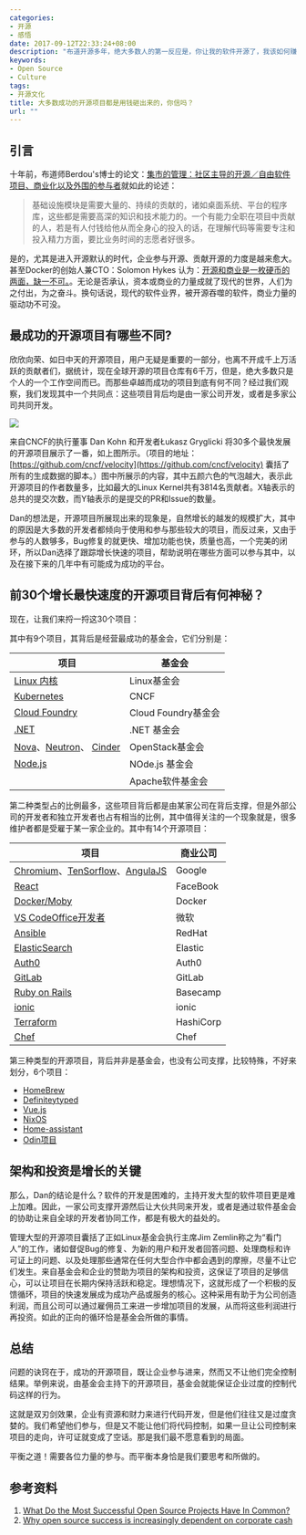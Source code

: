 ```yaml
---
categories:
- 开源
- 感悟
date: 2017-09-12T22:33:24+08:00
description: "布道开源多年，绝大多数人的第一反应是，你让我的软件开源了，我该如何赚钱？或者是你让我贡献给上游，我没有那么多余的钱啊，我有心无力。直觉看起来，开源仿佛是不食人间烟火般和金钱对立。其实，绝大多数人都错了，这是违反直觉的。开源的代码确实是工程的重要部分，但是它没法交易。但是又必须投入，产出往往更高，相比于闭门造车，更能节省成本。"
keywords:
- Open Source
- Culture
tags:
- 开源文化
title: 大多数成功的开源项目都是用钱砸出来的，你信吗？
url: ""
---
```


## 引言

十年前，布道师Berdou's博士的论文：[集市的管理：社区主导的开源／自由软件项目、商业化以及外围的参与者](http://tieguy.org/blog/2008/02/14/evangelias-thesis-available-online/)就如此的论述：

> 基础设施模块是需要大量的、持续的贡献的，诸如桌面系统、平台的程序库，这些都是需要高深的知识和技术能力的。一个有能力全职在项目中贡献的人，若是有人付钱给他从而全身心的投入的话，在理解代码等需要专注和投入精力方面，要比业务时间的志愿者好很多。

是的，尤其是进入开源默认的时代，企业参与开源、贡献开源的力度是越来愈大。甚至Docker的创始人兼CTO：Solomon Hykes 认为：[开源和商业是一枚硬币的两面，缺一不可。](/posts/opensource_leader/Solomon_Hykes_and_The_Docker_Revolution/)。无论是否承认，资本或商业的力量成就了现代的世界，人们为之付出，为之奋斗。换句话说，现代的软件业界，被开源吞噬的软件，商业力量的驱动功不可没。

## 最成功的开源项目有哪些不同?

欣欣向荣、如日中天的开源项目，用户无疑是重要的一部分，也离不开成千上万活跃的贡献者们，据统计，现在全球开源的项目仓库有6千万，但是，绝大多数只是个人的一个工作空间而已。而那些卓越而成功的项目到底有何不同？经过我们观察，我们发现其中一个共同点：这些项目背后均是由一家公司开发，或者是多家公司共同开发。

![](https://raw.githubusercontent.com/OCselected/ttoos/master/content/public/opensource_velocity.jpeg)

来自CNCF的执行董事 Dan Kohn 和开发者Łukasz Gryglicki 将30多个最快发展的开源项目展示了一番，如上图所示。（项目的地址：[https://github.com/cncf/velocity](https://github.com/cncf/velocity) 囊括了所有的生成数据的脚本。）图中所展示的内容，其中五颜六色的气泡越大，表示此开源项目的作者数量多，比如最大的Linux Kernel共有3814名贡献者。X轴表示的总共的提交次数，而Y轴表示的是提交的PR和Issue的数量。

Dan的想法是，开源项目所展现出来的现象是，自然增长的越发的规模扩大，其中的原因是大多数的开发者都倾向于使用和参与那些较大的项目，而反过来，又由于参与的人数够多，Bug修复的就更快、增加功能也快，质量也高，一个完美的闭环，所以Dan选择了跟踪增长快速的项目，帮助说明在哪些方面可以参与其中，以及在接下来的几年中有可能成为成功的平台。

## 前30个增长最快速度的开源项目背后有何神秘？

现在，让我们来捋一捋这30个项目：

其中有9个项目，其背后是经营最成功的基金会，它们分别是：


| 项目    |     基金会       |
| -------------  | ------------- |
|[Linux 内核](https://www.kernel.org/)|Linux基金会|
| [Kubernetes](https://kubernetes.io/)  | CNCF  |
|[Cloud Foundry](https://www.cloudfoundry.org/)   | Cloud Foundry基金会  |
|[.NET](https://www.microsoft.com/net/)   |  .NET 基金会 |
|[Nova](https://docs.openstack.org/nova/latest/)、[Neutron](https://wiki.openstack.org/wiki/Neutron)、  [Cinder](https://wiki.openstack.org/wiki/Cinder) | OpenStack基金会  |
|[Node.js](https://nodejs.org/en/)   | NOde.js 基金会  |
|[](http://mesos.apache.org/)   | Apache软件基金会  |

第二种类型占的比例最多，这些项目背后都是由某家公司在背后支撑，但是外部公司的开发者和独立开发者也占有相当的比例，其中值得关注的一个现象就是，很多维护者都是受雇于某一家企业的。其中有14个开源项目：

| 项目    |     商业公司       |
| -------------  | ------------- |
|[Chromium](https://www.chromium.org/Home)、[TenSorflow](https://www.tensorflow.org/)、[AngulaJS](https://angularjs.org/)|Google|
|[React](https://facebook.github.io/react/)   | FaceBook  |
|[Docker/Moby](https://mobyproject.org/)   |  Docker |
|[VS Code](https://code.visualstudio.com/)[Office开发者](https://dev.office.com/)   |  微软 |
|[Ansible](https://www.ansible.com/)   | RedHat  |
|[ElasticSearch](https://www.elastic.co/products/elasticsearch)   |Elastic  |
|[Auth0](https://auth0.com/)   | Auth0  |
|[GitLab](https://about.gitlab.com/)   | GitLab  |
|[Ruby on Rails](http://rubyonrails.org/)   |Basecamp   |
|[ionic](https://ionicframework.com/)   |  ionic |
|[Terraform](https://www.terraform.io/)   | HashiCorp  |
|[Chef](https://www.chef.io/chef/)   | Chef  |

第三种类型的开源项目，背后并非是基金会，也没有公司支撑，比较特殊，不好来划分，6个项目：

* [HomeBrew](https://brew.sh/)
* [Definiteytyped](http://definitelytyped.org/)
* [Vue.js](https://vuejs.org/)
* [NixOS](https://nixos.org/)
* [Home-assistant](https://home-assistant.io/)
* [Odin项目](https://www.theodinproject.com/)

## 架构和投资是增长的关键

那么，Dan的结论是什么？软件的开发是困难的，主持开发大型的软件项目更是难上加难。因此，一家公司支撑开源然后让大伙共同来开发，或者是通过软件基金会的协助让来自全球的开发者协同工作，都是有极大的益处的。

管理大型的开源项目囊括了正如Linux基金会执行主席Jim Zemlin称之为“看门人”的工作，诸如督促Bug的修复、为新的用户和开发者回答问题、处理商标和许可证上的问题、以及处理那些通常在任何大型合作中都会遇到的摩擦，尽量不让它们发生。来自基金会和企业的赞助为项目的架构和投资，这保证了项目的足够信心，可以让项目在长期内保持活跃和稳定。理想情况下，这就形成了一个积极的反馈循环，项目的快速发展成为成功产品或服务的核心。这种采用有助于为公司创造利润，而且公司可以通过雇佣员工来进一步增加项目的发展，从而将这些利润进行再投资。如此的正向的循环恰是基金会所做的事情。

## 总结

问题的诀窍在于，成功的开源项目，既让企业参与进来，然而又不让他们完全控制结果。举例来说，由基金会主持下的开源项目，基金会就能保证企业过度的控制代码这样的行为。

这就是双刃剑效果，企业有资源和财力来进行代码开发，但是他们往往又是过度贪婪的。我们希望他们参与，但是又不能让他们将代码控制，如果一旦让公司控制来项目的走向，许可证就变成了空话。那是我们最不愿意看到的局面。

平衡之道！需要各位力量的参与。而平衡本身恰是我们要思考和所做的。

## 参考资料
1. [What Do the Most Successful Open Source Projects Have In Common?](https://www.linuxfoundation.org/blog/successful-open-source-projects-common/)
2. [Why open source success is increasingly dependent on corporate cash](http://www.techrepublic.com/article/why-open-source-success-is-increasingly-dependent-on-corporate-cash/)
